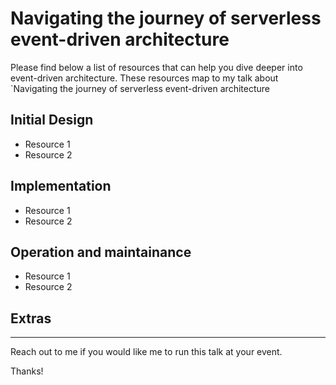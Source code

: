 # Navigating the journey of serverless event-driven architecture

Please find below a list of resources that can help you dive deeper into event-driven architecture. These resources map to my talk about `Navigating the journey of serverless event-driven architecture

## Initial Design

- Resource 1
- Resource 2

## Implementation

- Resource 1
- Resource 2

## Operation and maintainance

- Resource 1
- Resource 2

## Extras

---

Reach out to me if you would like me to run this talk at your event.

Thanks!
